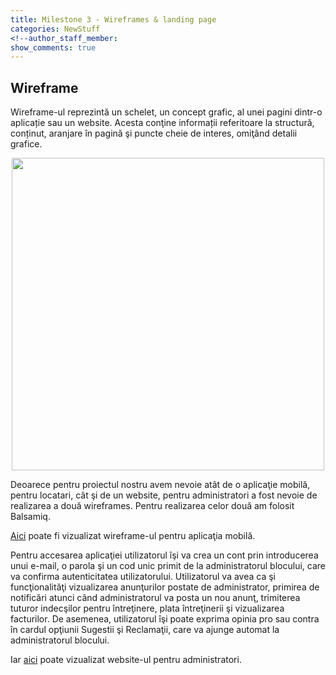 ```yaml
---
title: Milestone 3 - Wireframes & landing page
categories: NewStuff
<!--author_staff_member:
show_comments: true
---
```


## Wireframe
Wireframe-ul reprezintă un schelet, un concept grafic, al unei pagini dintr-o aplicație sau un website. Acesta conţine informații referitoare la structură, conținut, aranjare în pagină şi puncte cheie de interes, omiţând detalii grafice.

<center>
<img src="https://github.com/rptoma/Flaty/raw/master/_posts/validare/wireframe.jpeg" width="500">
</center>

Deoarece pentru proiectul nostru avem nevoie atât de o aplicaţie mobilă, pentru locatari, cât şi de un website, pentru administratori a fost nevoie de realizarea a două wireframes.
Pentru realizarea celor două am folosit Balsamiq.

[Aici](https://balsamiq.cloud/subyp15/p3mqx5g) poate fi vizualizat wireframe-ul pentru aplicaţia mobilă.

Pentru accesarea aplicaţiei utilizatorul îşi va crea un cont prin introducerea unui e-mail, o parola şi un cod unic primit de la administratorul blocului, care va confirma autenticitatea utilizatorului.
Utilizatorul va avea ca şi funcţionalităţi vizualizarea anunţurilor postate de administrator, primirea de notificări atunci când administratorul va posta un nou anunţ, trimiterea tuturor indecşilor pentru întreţinere, plata întreţinerii şi vizualizarea facturilor.
De asemenea, utilizatorul îşi poate exprima opinia pro sau contra în cardul opţiunii Sugestii şi Reclamaţii, care va ajunge automat la administratorul blocului.

Iar [aici](https://balsamiq.cloud/subyp15/pkaaf26) poate vizualizat website-ul pentru administratori.
